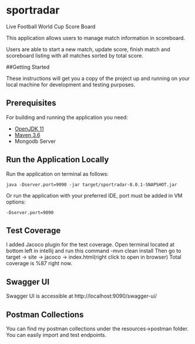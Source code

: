 # sportradar
Live Football World Cup Score Board

This application allows users to manage match information in scoreboard.

Users are able to start a new match, update score, finish match and scoreboard listing with all matches sorted by total score.

##Getting Started

These instructions will get you a copy of the project up and running on your local machine for development and testing purposes.

## Prerequisites
For building and running the application you need:
- [OpenJDK 11](https://adoptopenjdk.net/?variant=openjdk11&jvmVariant=hotspot)
- [Maven 3.6](https://maven.apache.org)
- Mongodb Server

## Run the Application Locally
Run the application on terminal as follows:
```
java -Dserver.port=9090 -jar target/sportradar-0.0.1-SNAPSHOT.jar
```
Or run the application with your preferred IDE, port must be added in VM options:
```
-Dserver.port=9090
```

## Test Coverage
I added Jacoco plugin for the test coverage.
Open terminal located at bottom left in intellij and run this command 
-mvn clean install
Then go to target -> site -> jacoco -> index.html(right click to open in browser)
Total coverage is %87 right now.

## Swagger UI
Swagger UI is accessible at http://localhost:9090/swagger-ui/

## Postman Collections
You can find my postman collections under the resources->postman folder. You can easily import and test endpoints.

